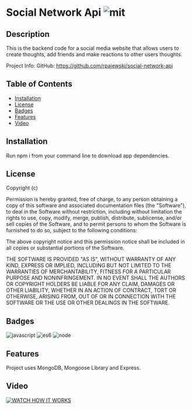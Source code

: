 # Social Network Api   ![mit](https://img.shields.io/badge/license-MIT-green)

## Description
This is the backend code for a social media website that allows users to create thoughts, add friends and make reactions to other users thoughts.

Project Info:
GitHub: https://github.com/rpajewski/social-network-api

## Table of Contents

* [Installation](#installation)
* [License](#license)
* [Badges](#badges)
* [Features](#features)
* [Video](#video)

## Installation
Run npm i from your command line to download app dependencies.

## License
Copyright (c)

Permission is hereby granted, free of charge, to any person obtaining a copy
of this software and associated documentation files (the "Software"), to deal
in the Software without restriction, including without limitation the rights
to use, copy, modify, merge, publish, distribute, sublicense, and/or sell
copies of the Software, and to permit persons to whom the Software is
furnished to do so, subject to the following conditions:
                
The above copyright notice and this permission notice shall be included in all
copies or substantial portions of the Software.
                
THE SOFTWARE IS PROVIDED "AS IS", WITHOUT WARRANTY OF ANY KIND, EXPRESS OR
IMPLIED, INCLUDING BUT NOT LIMITED TO THE WARRANTIES OF MERCHANTABILITY,
FITNESS FOR A PARTICULAR PURPOSE AND NONINFRINGEMENT. IN NO EVENT SHALL THE
AUTHORS OR COPYRIGHT HOLDERS BE LIABLE FOR ANY CLAIM, DAMAGES OR OTHER
LIABILITY, WHETHER IN AN ACTION OF CONTRACT, TORT OR OTHERWISE, ARISING FROM,
OUT OF OR IN CONNECTION WITH THE SOFTWARE OR THE USE OR OTHER DEALINGS IN THE
SOFTWARE.

## Badges

![javascript](https://img.shields.io/badge/javascript-%20%20-blue)
![es6](https://img.shields.io/badge/ES6-%20%20-blue)
![node](https://img.shields.io/badge/Node-%20%20-blue)

## Features
Project uses MongoDB, Mongoose Library and Express.

## Video
[![WATCH HOW IT WORKS](https://user-images.githubusercontent.com/70237837/104963140-799df800-599f-11eb-93fe-43eedc319b31.png)](https://drive.google.com/file/d/1sDNHL3e9MywJ-RcMOT7JHqJ9ClRkjZQM/view?usp=sharing)